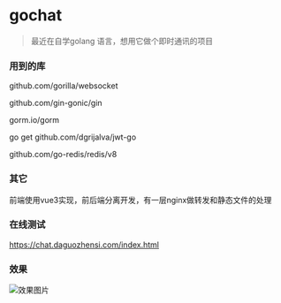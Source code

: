 # gochat
> 最近在自学golang 语言，想用它做个即时通讯的项目

### 用到的库
github.com/gorilla/websocket

github.com/gin-gonic/gin

gorm.io/gorm

go get github.com/dgrijalva/jwt-go

github.com/go-redis/redis/v8

### 其它
前端使用vue3实现，前后端分离开发，有一层nginx做转发和静态文件的处理
### 在线测试
<a href="https://chat.daguozhensi.com/index.html" target="_blank">https://chat.daguozhensi.com/index.html</a>
### 效果
![效果图片](http://chat.daguozhensi.com/images/202105051928.png)
